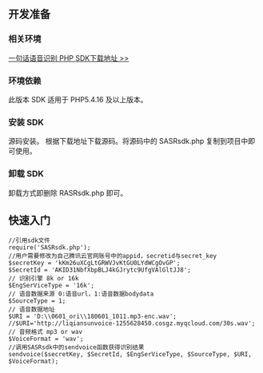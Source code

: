 ## 开发准备
### 相关环境
[一句话语音识别 PHP SDK下载地址 >>](https://main.qcloudimg.com/raw/7136827917db8f858af47f097dff76c7/SASRsdk.php)

### 环境依赖
此版本 SDK 适用于 PHP5.4.16 及以上版本。
### 安装 SDK
源码安装。
根据下载地址下载源码。将源码中的 SASRsdk.php 复制到项目中即可使用。
### 卸载 SDK
卸载方式即删除 RASRsdk.php 即可。
## 快速入门
```
//引用sdk文件
require('SASRsdk.php');
//用户需要修改为自己腾讯云官网账号中的appid，secretid与secret_key
$secretKey = 'kKm26uXCgLtGRWVJvKtGU0LYdWCgOvGP';
$SecretId = 'AKID31NbfXbpBLJ4kGJrytc9UfgVAlGltJJ8';
// 识别引擎 8k or 16k
$EngSerViceType = '16k';
// 语音数据来源 0:语音url，1:语音数据bodydata
$SourceType = 1;
// 语音数据地址
$URI = 'D:\\0601_ori\\180601_1011.mp3-enc.wav';
//$URI='http://liqiansunvoice-1255628450.cosgz.myqcloud.com/30s.wav';
// 音频格式 mp3 or wav
$VoiceFormat = 'wav';
//调用SASRsdk中的sendvoice函数获得识别结果
sendvoice($secretKey, $SecretId, $EngSerViceType, $SourceType, $URI, $VoiceFormat);
```